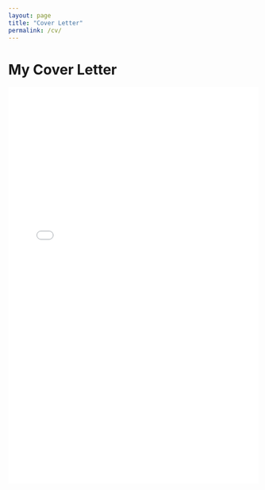 ```yaml
---
layout: page
title: "Cover Letter"
permalink: /cv/
---
```


# My Cover Letter

<iframe src="/assets/_dataMGT_4074_Sophie_Murphy___Cover_Letter.pdf" 
        width="100%" height="800px" style="border: none;">
  This browser does not support embedded PDFs. Please
  <a href="/assets/_dataMGT_4074_Sophie_Murphy___Cover_Letter.pdf" target="_blank">
    download the PDF
  </a>
  to view it.
</iframe>
